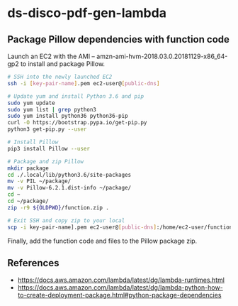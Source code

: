 # ds-disco-pdf-gen-lambda

## Package Pillow dependencies with function code

Launch an EC2 with the AMI – amzn-ami-hvm-2018.03.0.20181129-x86_64-gp2 to install and package Pillow.

```bash
# SSH into the newly launched EC2
ssh -i [key-pair-name].pem ec2-user@[public-dns]

# Update yum and install Python 3.6 and pip
sudo yum update
sudo yum list | grep python3
sudo yum install python36 python36-pip
curl -O https://bootstrap.pypa.io/get-pip.py
python3 get-pip.py --user

# Install Pillow
pip3 install Pillow --user

# Package and zip Pillow
mkdir package
cd ./.local/lib/python3.6/site-packages
mv -v PIL ~/package/
mv -v Pillow-6.2.1.dist-info ~/package/
cd ~
cd ~/package/
zip -r9 ${OLDPWD}/function.zip .

# Exit SSH and copy zip to your local
scp -i key-pair-name].pem ec2-user@[public-dns]:/home/ec2-user/function.zip ~/Desktop/
```

Finally, add the function code and files to the Pillow package zip.

## References

* https://docs.aws.amazon.com/lambda/latest/dg/lambda-runtimes.html
* https://docs.aws.amazon.com/lambda/latest/dg/lambda-python-how-to-create-deployment-package.html#python-package-dependencies